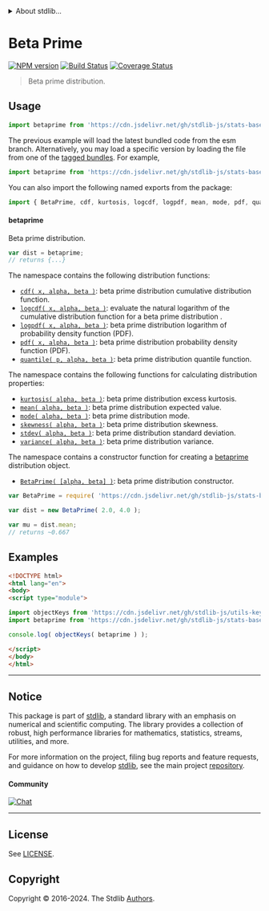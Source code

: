 <!--

@license Apache-2.0

Copyright (c) 2018 The Stdlib Authors.

Licensed under the Apache License, Version 2.0 (the "License");
you may not use this file except in compliance with the License.
You may obtain a copy of the License at

   http://www.apache.org/licenses/LICENSE-2.0

Unless required by applicable law or agreed to in writing, software
distributed under the License is distributed on an "AS IS" BASIS,
WITHOUT WARRANTIES OR CONDITIONS OF ANY KIND, either express or implied.
See the License for the specific language governing permissions and
limitations under the License.

-->


<details>
  <summary>
    About stdlib...
  </summary>
  <p>We believe in a future in which the web is a preferred environment for numerical computation. To help realize this future, we've built stdlib. stdlib is a standard library, with an emphasis on numerical and scientific computation, written in JavaScript (and C) for execution in browsers and in Node.js.</p>
  <p>The library is fully decomposable, being architected in such a way that you can swap out and mix and match APIs and functionality to cater to your exact preferences and use cases.</p>
  <p>When you use stdlib, you can be absolutely certain that you are using the most thorough, rigorous, well-written, studied, documented, tested, measured, and high-quality code out there.</p>
  <p>To join us in bringing numerical computing to the web, get started by checking us out on <a href="https://github.com/stdlib-js/stdlib">GitHub</a>, and please consider <a href="https://opencollective.com/stdlib">financially supporting stdlib</a>. We greatly appreciate your continued support!</p>
</details>

# Beta Prime

[![NPM version][npm-image]][npm-url] [![Build Status][test-image]][test-url] [![Coverage Status][coverage-image]][coverage-url] <!-- [![dependencies][dependencies-image]][dependencies-url] -->

> Beta prime distribution.



<section class="usage">

## Usage

```javascript
import betaprime from 'https://cdn.jsdelivr.net/gh/stdlib-js/stats-base-dists-betaprime@esm/index.mjs';
```
The previous example will load the latest bundled code from the esm branch. Alternatively, you may load a specific version by loading the file from one of the [tagged bundles](https://github.com/stdlib-js/stats-base-dists-betaprime/tags). For example,

```javascript
import betaprime from 'https://cdn.jsdelivr.net/gh/stdlib-js/stats-base-dists-betaprime@v0.2.0-esm/index.mjs';
```

You can also import the following named exports from the package:

```javascript
import { BetaPrime, cdf, kurtosis, logcdf, logpdf, mean, mode, pdf, quantile, skewness, stdev, variance } from 'https://cdn.jsdelivr.net/gh/stdlib-js/stats-base-dists-betaprime@esm/index.mjs';
```

#### betaprime

Beta prime distribution.

```javascript
var dist = betaprime;
// returns {...}
```

The namespace contains the following distribution functions:

<!-- <toc pattern="*+(cdf|pdf|mgf|quantile)*"> -->

<div class="namespace-toc">

-   <span class="signature">[`cdf( x, alpha, beta )`][@stdlib/stats/base/dists/betaprime/cdf]</span><span class="delimiter">: </span><span class="description">beta prime distribution cumulative distribution function.</span>
-   <span class="signature">[`logcdf( x, alpha, beta )`][@stdlib/stats/base/dists/betaprime/logcdf]</span><span class="delimiter">: </span><span class="description">evaluate the natural logarithm of the cumulative distribution function for a beta prime distribution .</span>
-   <span class="signature">[`logpdf( x, alpha, beta )`][@stdlib/stats/base/dists/betaprime/logpdf]</span><span class="delimiter">: </span><span class="description">beta prime distribution logarithm of probability density function (PDF).</span>
-   <span class="signature">[`pdf( x, alpha, beta )`][@stdlib/stats/base/dists/betaprime/pdf]</span><span class="delimiter">: </span><span class="description">beta prime distribution probability density function (PDF).</span>
-   <span class="signature">[`quantile( p, alpha, beta )`][@stdlib/stats/base/dists/betaprime/quantile]</span><span class="delimiter">: </span><span class="description">beta prime distribution quantile function.</span>

</div>

<!-- </toc> -->

The namespace contains the following functions for calculating distribution properties:

<!-- <toc pattern="*+(entropy|kurtosis|mean|median|mode|skewness|stdev|variance)*"> -->

<div class="namespace-toc">

-   <span class="signature">[`kurtosis( alpha, beta )`][@stdlib/stats/base/dists/betaprime/kurtosis]</span><span class="delimiter">: </span><span class="description">beta prime distribution excess kurtosis.</span>
-   <span class="signature">[`mean( alpha, beta )`][@stdlib/stats/base/dists/betaprime/mean]</span><span class="delimiter">: </span><span class="description">beta prime distribution expected value.</span>
-   <span class="signature">[`mode( alpha, beta )`][@stdlib/stats/base/dists/betaprime/mode]</span><span class="delimiter">: </span><span class="description">beta prime distribution mode.</span>
-   <span class="signature">[`skewness( alpha, beta )`][@stdlib/stats/base/dists/betaprime/skewness]</span><span class="delimiter">: </span><span class="description">beta prime distribution skewness.</span>
-   <span class="signature">[`stdev( alpha, beta )`][@stdlib/stats/base/dists/betaprime/stdev]</span><span class="delimiter">: </span><span class="description">beta prime distribution standard deviation.</span>
-   <span class="signature">[`variance( alpha, beta )`][@stdlib/stats/base/dists/betaprime/variance]</span><span class="delimiter">: </span><span class="description">beta prime distribution variance.</span>

</div>

<!-- </toc> -->

The namespace contains a constructor function for creating a [betaprime][betaprime-distribution] distribution object.

<!-- <toc pattern="*ctor*"> -->

<div class="namespace-toc">

-   <span class="signature">[`BetaPrime( [alpha, beta] )`][@stdlib/stats/base/dists/betaprime/ctor]</span><span class="delimiter">: </span><span class="description">beta prime distribution constructor.</span>

</div>

<!-- </toc> -->

```javascript
var BetaPrime = require( 'https://cdn.jsdelivr.net/gh/stdlib-js/stats-base-dists-betaprime' ).BetaPrime;

var dist = new BetaPrime( 2.0, 4.0 );

var mu = dist.mean;
// returns ~0.667
```

</section>

<!-- /.usage -->

<section class="examples">

## Examples

<!-- TODO: better examples -->

<!-- eslint no-undef: "error" -->

```html
<!DOCTYPE html>
<html lang="en">
<body>
<script type="module">

import objectKeys from 'https://cdn.jsdelivr.net/gh/stdlib-js/utils-keys@esm/index.mjs';
import betaprime from 'https://cdn.jsdelivr.net/gh/stdlib-js/stats-base-dists-betaprime@esm/index.mjs';

console.log( objectKeys( betaprime ) );

</script>
</body>
</html>
```

</section>

<!-- /.examples -->

<!-- Section for related `stdlib` packages. Do not manually edit this section, as it is automatically populated. -->

<section class="related">

</section>

<!-- /.related -->

<!-- Section for all links. Make sure to keep an empty line after the `section` element and another before the `/section` close. -->


<section class="main-repo" >

* * *

## Notice

This package is part of [stdlib][stdlib], a standard library with an emphasis on numerical and scientific computing. The library provides a collection of robust, high performance libraries for mathematics, statistics, streams, utilities, and more.

For more information on the project, filing bug reports and feature requests, and guidance on how to develop [stdlib][stdlib], see the main project [repository][stdlib].

#### Community

[![Chat][chat-image]][chat-url]

---

## License

See [LICENSE][stdlib-license].


## Copyright

Copyright &copy; 2016-2024. The Stdlib [Authors][stdlib-authors].

</section>

<!-- /.stdlib -->

<!-- Section for all links. Make sure to keep an empty line after the `section` element and another before the `/section` close. -->

<section class="links">

[npm-image]: http://img.shields.io/npm/v/@stdlib/stats-base-dists-betaprime.svg
[npm-url]: https://npmjs.org/package/@stdlib/stats-base-dists-betaprime

[test-image]: https://github.com/stdlib-js/stats-base-dists-betaprime/actions/workflows/test.yml/badge.svg?branch=v0.2.0
[test-url]: https://github.com/stdlib-js/stats-base-dists-betaprime/actions/workflows/test.yml?query=branch:v0.2.0

[coverage-image]: https://img.shields.io/codecov/c/github/stdlib-js/stats-base-dists-betaprime/main.svg
[coverage-url]: https://codecov.io/github/stdlib-js/stats-base-dists-betaprime?branch=main

<!--

[dependencies-image]: https://img.shields.io/david/stdlib-js/stats-base-dists-betaprime.svg
[dependencies-url]: https://david-dm.org/stdlib-js/stats-base-dists-betaprime/main

-->

[chat-image]: https://img.shields.io/gitter/room/stdlib-js/stdlib.svg
[chat-url]: https://app.gitter.im/#/room/#stdlib-js_stdlib:gitter.im

[stdlib]: https://github.com/stdlib-js/stdlib

[stdlib-authors]: https://github.com/stdlib-js/stdlib/graphs/contributors

[umd]: https://github.com/umdjs/umd
[es-module]: https://developer.mozilla.org/en-US/docs/Web/JavaScript/Guide/Modules

[deno-url]: https://github.com/stdlib-js/stats-base-dists-betaprime/tree/deno
[deno-readme]: https://github.com/stdlib-js/stats-base-dists-betaprime/blob/deno/README.md
[umd-url]: https://github.com/stdlib-js/stats-base-dists-betaprime/tree/umd
[umd-readme]: https://github.com/stdlib-js/stats-base-dists-betaprime/blob/umd/README.md
[esm-url]: https://github.com/stdlib-js/stats-base-dists-betaprime/tree/esm
[esm-readme]: https://github.com/stdlib-js/stats-base-dists-betaprime/blob/esm/README.md
[branches-url]: https://github.com/stdlib-js/stats-base-dists-betaprime/blob/main/branches.md

[stdlib-license]: https://raw.githubusercontent.com/stdlib-js/stats-base-dists-betaprime/main/LICENSE

[betaprime-distribution]: https://en.wikipedia.org/wiki/Beta_prime_distribution

<!-- <toc-links> -->

[@stdlib/stats/base/dists/betaprime/ctor]: https://github.com/stdlib-js/stats-base-dists-betaprime-ctor/tree/esm

[@stdlib/stats/base/dists/betaprime/kurtosis]: https://github.com/stdlib-js/stats-base-dists-betaprime-kurtosis/tree/esm

[@stdlib/stats/base/dists/betaprime/mean]: https://github.com/stdlib-js/stats-base-dists-betaprime-mean/tree/esm

[@stdlib/stats/base/dists/betaprime/mode]: https://github.com/stdlib-js/stats-base-dists-betaprime-mode/tree/esm

[@stdlib/stats/base/dists/betaprime/skewness]: https://github.com/stdlib-js/stats-base-dists-betaprime-skewness/tree/esm

[@stdlib/stats/base/dists/betaprime/stdev]: https://github.com/stdlib-js/stats-base-dists-betaprime-stdev/tree/esm

[@stdlib/stats/base/dists/betaprime/variance]: https://github.com/stdlib-js/stats-base-dists-betaprime-variance/tree/esm

[@stdlib/stats/base/dists/betaprime/cdf]: https://github.com/stdlib-js/stats-base-dists-betaprime-cdf/tree/esm

[@stdlib/stats/base/dists/betaprime/logcdf]: https://github.com/stdlib-js/stats-base-dists-betaprime-logcdf/tree/esm

[@stdlib/stats/base/dists/betaprime/logpdf]: https://github.com/stdlib-js/stats-base-dists-betaprime-logpdf/tree/esm

[@stdlib/stats/base/dists/betaprime/pdf]: https://github.com/stdlib-js/stats-base-dists-betaprime-pdf/tree/esm

[@stdlib/stats/base/dists/betaprime/quantile]: https://github.com/stdlib-js/stats-base-dists-betaprime-quantile/tree/esm

<!-- </toc-links> -->

</section>

<!-- /.links -->
